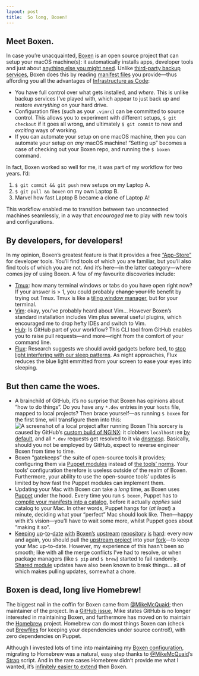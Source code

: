 ```yaml
---
layout: post
title:  So long, Boxen!
---
```


## Meet Boxen.

In case you&rsquo;re unacquainted, [Boxen][boxen upstream] is an open source project that can setup your macOS machine(s): it automatically installs apps, developer tools and just about [anything else you might need][boxen minecraft]. Unlike [third-party backup services][backblaze], Boxen does this by reading [manifest files][puppet manifest files] you provide&mdash;thus affording you all the advantages of [Infrastructure as Code][ioc wiki]:

* You have full control over what gets installed, and *where*. This is unlike backup services I&rsquo;ve played with, which appear to just back up and restore *everything* on your hard drive.
* Configuration files (such as your `.vimrc`) can be committed to source control. This allows you to experiment with different setups, `$ git checkout` if it goes all wrong, and ultimately `$ git commit` to new and *exciting* ways of working.
* If you can automate your setup on one macOS machine, then you can automate your setup on *any* macOS machine! &ldquo;Setting up&rdquo; becomes a case of checking out your Boxen repo, and running the `$ boxen` command.

In fact, Boxen worked so well for me, it was part of my workflow for two years. I&rsquo;d:

1. `$ git commit && git push` new setups on my Laptop A.
2. `$ git pull && boxen` on my own Laptop B.
3. Marvel how fast Laptop B became a clone of Laptop A!

This workflow enabled me to transition between two unconnected machines seamlessly, in a way that *encouraged* me to play with new tools and configurations.

## By developers, for developers!

In my opinion, Boxen&rsquo;s greatest feature is that it provides a free [&ldquo;App-Store&rdquo;][boxen repo list] for developer tools. You&rsquo;ll find tools of which you are familiar, but you&rsquo;ll also find tools of which you are not. And it&rsquo;s here&mdash;in the latter category&mdash;where comes joy of using Boxen. A few of my favourite discoveries include:

- [Tmux][tmux wiki]: how many terminal windows or tabs do you have open right now? If your answer is > 1, you could probably <s>change your life</s> benefit by trying out Tmux. Tmux is like a [tiling window manager][twm wiki], but for your terminal.
- [Vim][vim wiki]: okay, you&rsquo;ve probably heard about Vim&hellip; However Boxen&rsquo;s standard installation includes Vim plus several useful plugins, which encouraged me to drop hefty IDEs and switch to Vim.
- [Hub][hub github]: Is GitHub part of your workflow? This CLI tool from GitHub enables you to raise pull requests&mdash;and more&mdash;right from the comfort of your command line.
- [Flux][flux]: Research suggests we should avoid gadgets before bed, to [stop light interfering with our sleep patterns][cnn sleep]. As night approaches, Flux reduces the blue light emmitted from your screen to ease your eyes into sleeping.


## But then came the woes.

* A brainchild of GitHub, it&rsquo;s no surprise that Boxen has opinions about &ldquo;how to do things&rdquo;. Do you have any `*.dev` entries in your `hosts` file, mapped to local projects? Then brace yourself&mdash;as running `$ boxen` for the first time, will transfigure them into this:
![A screenshot of a local project after running Boxen][boxen nginx octocat]
This sorcery is caused by GitHub&rsquo;s [custom build of NGINX][boxen nginx]: it clobbers `localhost:80` [by default][boxen nginx port 80], and all `*.dev` requests get resolved to it via [dnsmasq][boxen dnsmasq]. Basically, should you not be employed by GitHub, expect to reverse engineer Boxen from time to time.
* Boxen &ldquo;gatekeeps&rdquo; the suite of open-source tools it provides; configuring them via [Puppet modules][boxen homebrew] instead of [the tools&rsquo; norms][homebrew bundle]. Your tools&rsquo; configuration therefore is useless outside of the realm of Boxen. Furthermore, your ability to use the open-source tools&rsquo; updates is limited by how fast the Puppet modules can implement them.
* Updating your Mac with Boxen can take a *long* time, as Boxen uses [Puppet][puppet] under the hood. Every time you run `$ boxen`, Puppet has to [compile your manifests into a catalog][puppet catalog compilation], before it actually *applies* said catalog to your Mac. In other words, Puppet hangs for (*at least*) a minute, deciding what your &ldquo;perfect&rdquo; Mac should look like. Then&mdash;happy with it&rsquo;s vision&mdash;you&rsquo;ll have to wait some more, whilst Puppet goes about &ldquo;making it so&rdquo;.
* [Keeping][boxen upstream merge 1] [up][boxen upstream merge 2]-[to][boxen upstream merge 3]-[date][boxen upstream merge 4] [with][boxen upstream merge 5] [Boxen&rsquo;s][boxen upstream merge 6] [upstream][boxen upstream merge 7] [repository][boxen upstream merge 8] [is][boxen upstream merge 9] [hard][boxen upstream merge 10]: every now and again, you should pull the [upstream project][boxen upstream] into your [fork][boxen fork]&mdash;to keep your Mac up-to-date. However, my experience of this hasn&rsquo;t been so smooth; like with all the merge conflicts I&rsquo;ve had to resolve, or when package managers (like `$ pip` and `$ brew`) started to fail randomly. [Shared module][boxen shared modules] updates have also been known to break things&hellip; all of which makes pulling updates, somewhat a chore.

## Boxen is dead, long live Homebrew!

The biggest nail in the coffin for Boxen came from [@MikeMcQuaid][mikemcquaid]; then maintainer of the project. In a [GitHub issue][github drop boxen], Mike states GitHub is no longer interested in maintaining Boxen, and furthermore has moved on to maintain the [Homebrew][homebrew] project. Homebrew can do most things Boxen can (check out [Brewfiles][brewfile usage] for keeping your dependencies under source control!), with zero dependencies on Puppet.

Although I invested lots of time into maintaining my [Boxen configuration][boxen fork], migrating to Homebrew was a natural, easy step thanks to [@MikeMcQuaid][mikemcquaid]&rsquo;s [Strap][strap] script. And in the rare cases Homebrew didn&rsquo;t provide me what I wanted, it&rsquo;s [infinitely easier to extend][custom brew repo] then Boxen.

[backblaze]: https://www.backblaze.com/ "Backblaze backup software"

[boxen 2013 website screenshot]: /images/boxen-website-2013-02-18.png

[boxen dnsmasq]: https://github.com/boxen/puppet-dnsmasq
[boxen dnsmasq dev requests]: https://github.com/boxen/puppet-dnsmasq/blob/master/templates/dnsmasq.conf.erb#L5:L6

[boxen fork]: https://github.com/kieran-bamforth/our-boxen

[boxen homebrew]: https://github.com/boxen/puppet-homebrew

[boxen nginx]: https://github.com/boxen/puppet-nginx
[boxen nginx octocat]: /images/boxen-nginx-octocat.png
[boxen nginx port 80]: https://github.com/boxen/puppet-nginx/blob/master/manifests/init.pp#L5

[boxen minecraft]: https://github.com/boxen/puppet-minecraft

[boxen repo list]: https://github.com/boxen?q=puppet

[boxen project]: https://github.com/kieran-bamforth/our-boxen/tree/master/modules/projects
[boxen project port]: https://github.com/kieran-bamforth/our-boxen/blob/master/modules/projects/templates/shared/nginx.conf.erb#L2

[boxen shared modules]: https://github.com/boxen?utf8=%E2%9C%93&q=puppet-&type=&language=

[boxen upstream]: https://github.com/boxen/our-boxen

[boxen upstream merge 1]: https://github.com/kieran-bamforth/our-boxen/commit/47f6e64bf1ae9e963bd38df3f3c468661c970e76 "2014-09-30: Big update with upstream."
[boxen upstream merge 2]: https://github.com/kieran-bamforth/our-boxen/commit/ce44e80a991e1fb801c9a60dde212911b244bb2a "2015-02-19: Merge with upstream."
[boxen upstream merge 3]: https://github.com/kieran-bamforth/our-boxen/commit/8f039a6b6014b0a9b50e9ebcbe93af07603ac613 "2015-06-03: Merge with upstream."
[boxen upstream merge 4]: https://github.com/kieran-bamforth/our-boxen/commit/344f091b370a94c7863c1c8890f8d02ad3bb0f0e "2015-08-04: Lots of updaten."
[boxen upstream merge 5]: https://github.com/kieran-bamforth/our-boxen/commit/c6b13af9dec3d31857cb169014370737d6b0f0b5 "2016-01-25: Something something something?"
[boxen upstream merge 6]: https://github.com/kieran-bamforth/our-boxen/commit/7fe877f45882cda540b3ad99448fd2bba25a6e04 "2016-04-25: Merge master..."
[boxen upstream merge 7]: https://github.com/kieran-bamforth/our-boxen/commit/7c918942c9e633a0c3eb93938e92174884cac9c9 "2016-04-25: Merge working branch."
[boxen upstream merge 8]:https://github.com/kieran-bamforth/our-boxen/commit/1e41960fa2e0052a9d15c86201e533f6dd5f6cae "2016-05-10: Updates."
[boxen upstream merge 9]:https://github.com/kieran-bamforth/our-boxen/commit/26454fdaeb277fde70d4bbdbf52fc2b1bd4b80a1 "2016-05-10: Merge master."
[boxen upstream merge 10]:https://github.com/kieran-bamforth/our-boxen/commit/aa99351da2a47102a2a53f2d18d91299ab1e1cfb "2016-09-18: Merge upstream."

[brewfile usage]: https://github.com/Homebrew/homebrew-bundle#usage

[custom brew repo]: https://github.com/kieran-bamforth/homebrew-repo

[cnn sleep]: https://edition.cnn.com/2016/10/31/health/kids-sleep-screens-tech/index.html

[flux]: https://justgetflux.com/

[github drop boxen]: https://github.com/boxen/boxen/issues/197 "GitHub announced they were no longer maintain Boxen"

[homebrew bundle]: https://github.com/Homebrew/homebrew-bundle
[homebrew]: https://brew.sh/

[hub github]: https://github.com/github/hub

[ioc wiki]: https://en.wikipedia.org/wiki/Infrastructure_as_Code

[mikemcquaid]: https://github.com/MikeMcQuaid

[puppet]: https://puppet.com/
[puppet catalog compilation]: https://docs.puppet.com/puppet/4.9/subsystem_catalog_compilation.html
[puppet manifest files]: https://docs.puppet.com/puppet/latest/lang_summary.html#files

[remove nginx dnsmasq]: https://github.com/kieran-bamforth/our-boxen/commit/9b598e979db5adfc0fe1796b487f242f63c0f95d

[strap]: https://github.com/MikeMcQuaid/strap

[tmux wiki]: https://en.wikipedia.org/wiki/Tmux
[twm wiki]: https://en.wikipedia.org/wiki/Tiling_window_manager

[vim wiki]: https://en.wikipedia.org/wiki/Vim_(text_editor)
